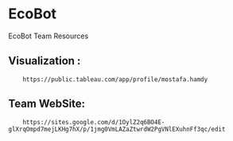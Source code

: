 # EcoBot
EcoBot Team Resources

## Visualization :
        https://public.tableau.com/app/profile/mostafa.hamdy
        
## Team WebSite:
        https://sites.google.com/d/1OylZ2q6BO4E-glXrqOmpd7mejLKHg7hX/p/1jmg0VmLAZaZtwrdW2PgVNlEXuhnFf3qc/edit
      
